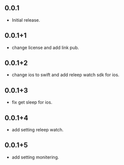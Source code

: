 ## 0.0.1

* Initial release.

## 0.0.1+1

* change license  and add link pub.

## 0.0.1+2

* change ios to swift and add releep watch sdk for ios.

## 0.0.1+3

* fix get sleep for ios.

## 0.0.1+4

* add setting releep watch.

## 0.0.1+5

* add setting monitering.